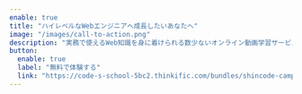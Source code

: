 ```yaml
---
enable: true
title: "ハイレベルなWebエンジニアへ成長したいあなたへ"
image: "/images/call-to-action.png"
description: "実務で使えるWeb知識を身に着けられる数少ないオンライン動画学習サービス。1週間無料キャンペーン実施中です。"
button:
  enable: true
  label: "無料で体験する"
  link: "https://code-s-school-5bc2.thinkific.com/bundles/shincode-camp"
---
```

